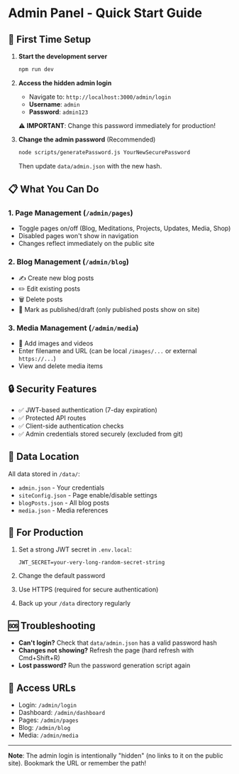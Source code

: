 # Admin Panel - Quick Start Guide

## 🔐 First Time Setup

1. **Start the development server**
   ```bash
   npm run dev
   ```

2. **Access the hidden admin login**
   - Navigate to: `http://localhost:3000/admin/login`
   - **Username**: `admin`
   - **Password**: `admin123`
   
   ⚠️ **IMPORTANT**: Change this password immediately for production!

3. **Change the admin password** (Recommended)
   ```bash
   node scripts/generatePassword.js YourNewSecurePassword
   ```
   
   Then update `data/admin.json` with the new hash.

## 📋 What You Can Do

### 1. Page Management (`/admin/pages`)
- Toggle pages on/off (Blog, Meditations, Projects, Updates, Media, Shop)
- Disabled pages won't show in navigation
- Changes reflect immediately on the public site

### 2. Blog Management (`/admin/blog`)
- ✍️ Create new blog posts
- ✏️ Edit existing posts
- 🗑️ Delete posts
- 📝 Mark as published/draft (only published posts show on site)

### 3. Media Management (`/admin/media`)
- 📸 Add images and videos
- Enter filename and URL (can be local `/images/...` or external `https://...`)
- View and delete media items

## 🔒 Security Features

- ✅ JWT-based authentication (7-day expiration)
- ✅ Protected API routes
- ✅ Client-side authentication checks
- ✅ Admin credentials stored securely (excluded from git)

## 📁 Data Location

All data stored in `/data/`:
- `admin.json` - Your credentials
- `siteConfig.json` - Page enable/disable settings
- `blogPosts.json` - All blog posts
- `media.json` - Media references

## 🚀 For Production

1. Set a strong JWT secret in `.env.local`:
   ```
   JWT_SECRET=your-very-long-random-secret-string
   ```

2. Change the default password

3. Use HTTPS (required for secure authentication)

4. Back up your `/data` directory regularly

## 🆘 Troubleshooting

- **Can't login?** Check that `data/admin.json` has a valid password hash
- **Changes not showing?** Refresh the page (hard refresh with Cmd+Shift+R)
- **Lost password?** Run the password generation script again

## 🎯 Access URLs

- Login: `/admin/login`
- Dashboard: `/admin/dashboard`
- Pages: `/admin/pages`
- Blog: `/admin/blog`
- Media: `/admin/media`

---

**Note**: The admin login is intentionally "hidden" (no links to it on the public site). Bookmark the URL or remember the path!
